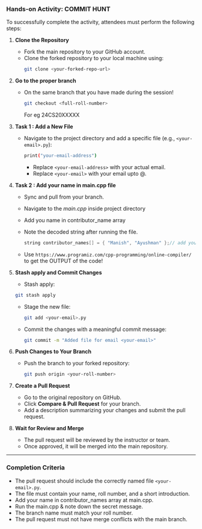 ### Hands-on Activity: COMMIT HUNT

To successfully complete the activity, attendees must perform the following steps:

1. **Clone the Repository**  
   - Fork the main repository to your GitHub account.  
   - Clone the forked repository to your local machine using:  
     ```bash
     git clone <your-forked-repo-url>
     ```

2. **Go to the proper branch**  
   - On the same branch that you have made during the session! 
     ```bash
     git checkout <full-roll-number>
     ```
     For eg 24CS20XXXXX

3. **Task 1 : Add a New File**  
   - Navigate to the project directory and add a specific file (e.g., `<your-email>.py`):  
     ```bash
     print("your-email-address")
     ```  
     - Replace `<your-email-address>` with your actual email.
     - Replace `<your-email>` with your email upto @.

4. **Task 2 : Add your name in main.cpp file**
   - Sync and pull from your branch.
   - Navigate to the *main.cpp* inside project directory 
   - Add you name in contributor_name array 
   - Note the decoded string after running the file.

     ```cpp
     string contributor_names[] = { "Manish", "Ayushman" };// add your name here 
     ```    
   - Use `https://www.programiz.com/cpp-programming/online-compiler/` to get the OUTPUT of the code!
  
6. **Stash apply and Commit Changes**
   - Stash apply:
   ```bash
   git stash apply
   ```  
   - Stage the new file:  
     ```bash
     git add <your-email>.py
     ```  
   - Commit the changes with a meaningful commit message:  
     ```bash
     git commit -m "Added file for email <your-email>"
     ```

7. **Push Changes to Your Branch**  
   - Push the branch to your forked repository:  
     ```bash
     git push origin <your-roll-number>
     ```

8. **Create a Pull Request**  
   - Go to the original repository on GitHub.  
   - Click **Compare & Pull Request** for your branch.  
   - Add a description summarizing your changes and submit the pull request.

9. **Wait for Review and Merge**  
   - The pull request will be reviewed by the instructor or team.  
   - Once approved, it will be merged into the main repository.  

---

### Completion Criteria
- The pull request should include the correctly named file `<your-email>.py`.
- The file must contain your name, roll number, and a short introduction.
- Add your name in contributor_names array at main.cpp.
- Run the main.cpp & note down the secret message. 
- The branch name must match your roll number.
- The pull request must not have merge conflicts with the main branch.

